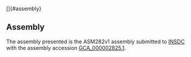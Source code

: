 []{#assembly}

Assembly
--------

The assembly presented is the ASM282v1 assembly submitted to
[INSDC](http://www.insdc.org) with the assembly accession
[GCA\_000002825.1](http://www.ebi.ac.uk/ena/data/view/GCA_000002825.1).
